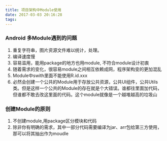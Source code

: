 ```yaml
---
title: 项目架构中Module使用
date: 2017-03-03 20:16:28
tags:
---
```



### Android 多Module遇到的问题

<!--more-->

1.  重复字符串，图片资源文件难以统计，处理。
2.  编译速度慢
3.  容易滥用，能用package的地方也用module, 不符合module设计初衷
4.  随着需求的变化，很容易module之间相互依赖成网，程序架构变的更加混乱
5.  Module中swith里面不能使用R.id.xxx
6.  必然会创建一个公共的Module用于存放公共资源，公共UI组件，公共Utils类。但是这样一个公共的Module的存在就是个大错误。谁都往里面加代码，但谁都不敢去改这里面的代码。这个module就像是一个越堆越高的垃圾山


### 创建Module的原则
1.  不创建module,用package区分模块和代码
2.  除非你有明确的需求，其中一部分代码需要编译为jar、arr包给第三方使用，那可以将其抽出作为moudle

